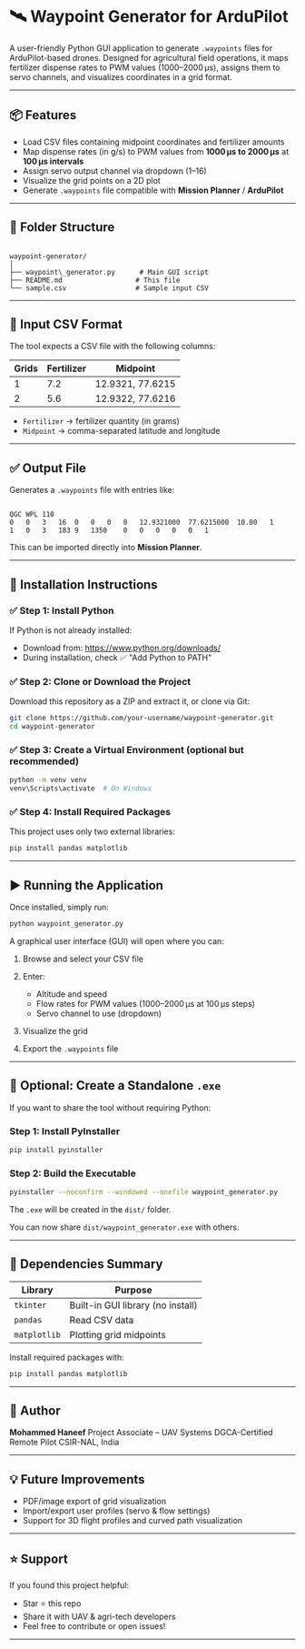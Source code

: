 # 🛰️ Waypoint Generator for ArduPilot

A user-friendly Python GUI application to generate `.waypoints` files for ArduPilot-based drones. Designed for agricultural field operations, it maps fertilizer dispense rates to PWM values (1000–2000 µs), assigns them to servo channels, and visualizes coordinates in a grid format.

---

## 📦 Features

- Load CSV files containing midpoint coordinates and fertilizer amounts
- Map dispense rates (in g/s) to PWM values from **1000 µs to 2000 µs** at **100 µs intervals**
- Assign servo output channel via dropdown (1–16)
- Visualize the grid points on a 2D plot
- Generate `.waypoints` file compatible with **Mission Planner** / **ArduPilot**

---

## 📁 Folder Structure

```

waypoint-generator/
│
├── waypoint\_generator.py      # Main GUI script
├── README.md                  # This file
└── sample.csv                 # Sample input CSV

```

---

## 🧪 Input CSV Format

The tool expects a CSV file with the following columns:

| Grids | Fertilizer | Midpoint       |
|-------|----------------------|----------------|
| 1     | 7.2                  | 12.9321, 77.6215 |
| 2     | 5.6                  | 12.9322, 77.6216 |

- `Fertilizer` → fertilizer quantity (in grams)
- `Midpoint` → comma-separated latitude and longitude

---

## ✅ Output File

Generates a `.waypoints` file with entries like:

```

QGC WPL 110
0	0	3	16	0	0	0	0	12.9321000	77.6215000	10.00	1
1	0	3	183	9	1350	0	0	0	0	0	1

````

This can be imported directly into **Mission Planner**.

---

## 🔧 Installation Instructions

### ✅ Step 1: Install Python

If Python is not already installed:

- Download from: https://www.python.org/downloads/
- During installation, check ✅ "Add Python to PATH"

### ✅ Step 2: Clone or Download the Project

Download this repository as a ZIP and extract it, or clone via Git:

```bash
git clone https://github.com/your-username/waypoint-generator.git
cd waypoint-generator
````

### ✅ Step 3: Create a Virtual Environment (optional but recommended)

```bash
python -m venv venv
venv\Scripts\activate  # On Windows
```

### ✅ Step 4: Install Required Packages

This project uses only two external libraries:

```bash
pip install pandas matplotlib
```

---

## ▶️ Running the Application

Once installed, simply run:

```bash
python waypoint_generator.py
```

A graphical user interface (GUI) will open where you can:

1. Browse and select your CSV file
2. Enter:

   * Altitude and speed
   * Flow rates for PWM values (1000–2000 µs at 100 µs steps)
   * Servo channel to use (dropdown)
3. Visualize the grid
4. Export the `.waypoints` file

---

## 🧊 Optional: Create a Standalone `.exe`

If you want to share the tool without requiring Python:

### Step 1: Install PyInstaller

```bash
pip install pyinstaller
```

### Step 2: Build the Executable

```bash
pyinstaller --noconfirm --windowed --onefile waypoint_generator.py
```

The `.exe` will be created in the `dist/` folder.

You can now share `dist/waypoint_generator.exe` with others.

---

## 🧾 Dependencies Summary

| Library      | Purpose                           |
| ------------ | --------------------------------- |
| `tkinter`    | Built-in GUI library (no install) |
| `pandas`     | Read CSV data                     |
| `matplotlib` | Plotting grid midpoints           |

Install required packages with:

```bash
pip install pandas matplotlib
```

---


## 👤 Author

**Mohammed Haneef**
Project Associate – UAV Systems
DGCA-Certified Remote Pilot
CSIR-NAL, India

---

## 💡 Future Improvements

* PDF/image export of grid visualization
* Import/export user profiles (servo & flow settings)
* Support for 3D flight profiles and curved path visualization

---

## ⭐️ Support

If you found this project helpful:

* Star ⭐ this repo
* Share it with UAV & agri-tech developers
* Feel free to contribute or open issues!

---
